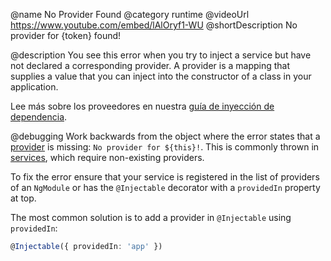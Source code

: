 @name No Provider Found
@category runtime
@videoUrl https://www.youtube.com/embed/lAlOryf1-WU
@shortDescription No provider for {token} found!

@description
You see this error when you try to inject a service but have not declared a corresponding provider. A provider is a mapping that supplies a value that you can inject into the constructor of a class in your application.

Lee más sobre los proveedores en nuestra [guía de inyección de dependencia](guide/inyeccion-de-dependencia).

@debugging
Work backwards from the object where the error states that a [provider](guide/architecture-services) is missing: `No provider for ${this}!`. This is commonly thrown in [services](tutorial/toh-pt4), which require non-existing providers.

To fix the error ensure that your service is registered in the list of providers of an `NgModule` or has the `@Injectable` decorator with a `providedIn` property at top.

The most common solution is to add a provider in `@Injectable` using `providedIn`:

```typescript
@Injectable({ providedIn: 'app' })
```
